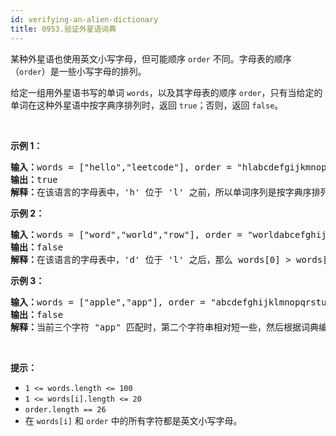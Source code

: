 ```yaml
---
id: verifying-an-alien-dictionary
title: 0953.验证外星语词典
---
```

某种外星语也使用英文小写字母，但可能顺序 <code>order</code> 不同。字母表的顺序（<code>order</code>）是一些小写字母的排列。

给定一组用外星语书写的单词 <code>words</code>，以及其字母表的顺序 <code>order</code>，只有当给定的单词在这种外星语中按字典序排列时，返回 <code>true</code>；否则，返回 <code>false</code>。

 

**示例 1：**


<pre><strong>输入：</strong>words = [&#34;hello&#34;,&#34;leetcode&#34;], order = &#34;hlabcdefgijkmnopqrstuvwxyz&#34;<br/><strong>输出：</strong>true<br/><strong>解释：</strong>在该语言的字母表中，&#39;h&#39; 位于 &#39;l&#39; 之前，所以单词序列是按字典序排列的。</pre>

**示例 2：**


<pre><strong>输入：</strong>words = [&#34;word&#34;,&#34;world&#34;,&#34;row&#34;], order = &#34;worldabcefghijkmnpqstuvxyz&#34;<br/><strong>输出：</strong>false<br/><strong>解释：</strong>在该语言的字母表中，&#39;d&#39; 位于 &#39;l&#39; 之后，那么 words[0] &gt; words[1]，因此单词序列不是按字典序排列的。</pre>

**示例 3：**


<pre><strong>输入：</strong>words = [&#34;apple&#34;,&#34;app&#34;], order = &#34;abcdefghijklmnopqrstuvwxyz&#34;<br/><strong>输出：</strong>false<br/><strong>解释：</strong>当前三个字符 &#34;app&#34; 匹配时，第二个字符串相对短一些，然后根据词典编纂规则 &#34;apple&#34; &gt; &#34;app&#34;，因为 &#39;l&#39; &gt; &#39;∅&#39;，其中 &#39;∅&#39; 是空白字符，定义为比任何其他字符都小（<a href="https://baike.baidu.com/item/%E5%AD%97%E5%85%B8%E5%BA%8F" target="_blank">更多信息</a>）。<br/></pre>

 

**提示：**

- <code>1 &lt;= words.length &lt;= 100</code>
- <code>1 &lt;= words[i].length &lt;= 20</code>
- <code>order.length == 26</code>
- 在 <code>words[i]</code> 和 <code>order</code> 中的所有字符都是英文小写字母。